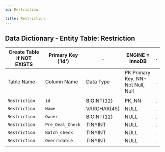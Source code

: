 ```yaml
---
id: Restriction

title: Restriction
---
```


## Data Dictionary - Entity Table: Restriction


| Create Table if NOT EXISTS| Primary Key ('id')|.|ENGINE = InnoDB|.|
|---|---|---|---|---|
|Table Name |Column Name|Data Type|PK Primary Key, NN-Not Null, Null|.|
||
|`Restriction`|`id`|BIGINT(12)|PK, NN|.|
|`Restriction`|`Name`|VARCHAR(45)|NULL|.|
|`Restriction`|`Owner`|BIGINT(12)|NULL|.|
|`Restriction`|`Pre_Deal_Check`|TINYINT|NULL|.|
|`Restriction`|`Batch_Check`|TINYINT|NULL|.|
|`Restriction`|`Overridable`|TINYINT|NULL|.|
||
